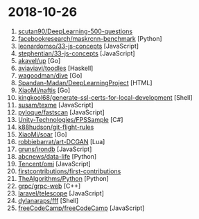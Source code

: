# 2018-10-26

1. [scutan90/DeepLearning-500-questions](https://github.com/scutan90/DeepLearning-500-questions "深度学习500问，以问答形式对常用的概率知识、线性代数、机器学习、深度学习、计算机视觉等热点问题进行阐述，以帮助自己及有需要的读者。 全书分为15个章节，近20万字。由于水平有限，书中不妥之处恳请广大读者批评指正。 未完待续............ 如有意合作，联系scutjy2015@163.com 版权所有，违权必究 Tan 2018.06") 
2. [facebookresearch/maskrcnn-benchmark](https://github.com/facebookresearch/maskrcnn-benchmark "Fast, modular reference implementation of Semantic Segmentation and Object Detection algorithms in PyTorch.") [Python]
3. [leonardomso/33-js-concepts](https://github.com/leonardomso/33-js-concepts "📜 33 concepts every JavaScript developer should know.") [JavaScript]
4. [stephentian/33-js-concepts](https://github.com/stephentian/33-js-concepts "📜 每个 JavaScript 工程师都应懂的33个概念 @leonardomso") [JavaScript]
5. [akavel/up](https://github.com/akavel/up "Ultimate Plumber is a tool for writing Linux pipes with instant live preview") [Go]
6. [aviaviavi/toodles](https://github.com/aviaviavi/toodles "Project management directly from the TODO's in your codebase") [Haskell]
7. [wagoodman/dive](https://github.com/wagoodman/dive "A tool for exploring each layer in a docker image") [Go]
8. [Spandan-Madan/DeepLearningProject](https://github.com/Spandan-Madan/DeepLearningProject "An in-depth machine learning tutorial introducing readers to a whole machine learning pipeline from scratch.") [HTML]
9. [XiaoMi/naftis](https://github.com/XiaoMi/naftis "An awesome dashboard for Istio built with love.") [Go]
10. [kingkool68/generate-ssl-certs-for-local-development](https://github.com/kingkool68/generate-ssl-certs-for-local-development "A bash script for generating trusted self-signed SSL certs for local development on your Mac") [Shell]
11. [susam/texme](https://github.com/susam/texme "Self-rendering Markdown + LaTeX documents") [JavaScript]
12. [pyloque/fastscan](https://github.com/pyloque/fastscan "quickly text search by ahocorasick algorithm") [JavaScript]
13. [Unity-Technologies/FPSSample](https://github.com/Unity-Technologies/FPSSample "A first person multiplayer shooter example project in Unity") [C#]
14. [k88hudson/git-flight-rules](https://github.com/k88hudson/git-flight-rules "Flight rules for git") 
15. [XiaoMi/soar](https://github.com/XiaoMi/soar "SQL Optimizer And Rewriter") [Go]
16. [robbiebarrat/art-DCGAN](https://github.com/robbiebarrat/art-DCGAN "Modified implementation of DCGAN focused on generative art. Includes pre-trained models for landscapes, nude-portraits, and others.") [Lua]
17. [gruns/irondb](https://github.com/gruns/irondb "🔩 A relentless key-value store for the browser.") [JavaScript]
18. [abcnews/data-life](https://github.com/abcnews/data-life "") [Python]
19. [Tencent/omi](https://github.com/Tencent/omi "Next generation web framework in 4kb JavaScript (Web Components + JSX + Proxy + Store + Path Updating)") [JavaScript]
20. [firstcontributions/first-contributions](https://github.com/firstcontributions/first-contributions "🚀✨ Help beginners to contribute to open source projects") 
21. [TheAlgorithms/Python](https://github.com/TheAlgorithms/Python "All Algorithms implemented in Python") [Python]
22. [grpc/grpc-web](https://github.com/grpc/grpc-web "gRPC for Web Clients") [C++]
23. [laravel/telescope](https://github.com/laravel/telescope "") [JavaScript]
24. [dylanaraps/fff](https://github.com/dylanaraps/fff "🚀 fucking fast file-manager") [Shell]
25. [freeCodeCamp/freeCodeCamp](https://github.com/freeCodeCamp/freeCodeCamp "The https://freeCodeCamp.org open source codebase and curriculum. Learn to code for free together with millions of people.") [JavaScript]
